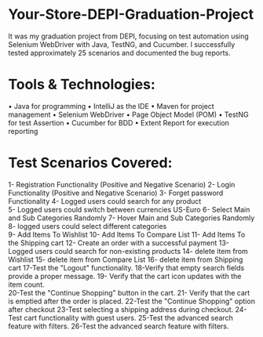 # Your-Store-DEPI-Graduation-Project
It was my graduation project from DEPI, focusing on test automation using Selenium WebDriver with Java, TestNG, and Cucumber. I successfully tested approximately 25 scenarios and documented the bug reports. 

# Tools & Technologies:
 • Java for programming
 • IntelliJ as the IDE
 • Maven for project management
 • Selenium WebDriver
 • Page Object Model (POM)
 • TestNG for test Assertion
 • Cucumber for BDD
 • Extent Report for execution reporting

 # Test Scenarios Covered:
 1- Registration Functionality (Positive and Negative Scenario)
2- Login Functionality (Positive and Negative Scenario)
3- Forget password Functionality 
4- Logged users could search for any product        
5- Logged users could switch between currencies US-Euro
6- Select Main and Sub Categories Randomly 
7- Hover Main and Sub Categories Randomly 
8- logged users could select different categories  
9- Add Items To Wishlist 
10- Add Items To Compare List 
11- Add Items To the Shipping cart
12- Create an order with a successful payment
13- Logged users could search for non-existing products
14- delete item from Wishlist
15- delete item from Compare List 
16- delete item from Shipping cart
17-Test the "Logout" functionality.
18-Verify that empty search fields provide a proper message.
19- Verify that the cart icon updates with the item count.   
20-Test the "Continue Shopping" button in the cart.
21- Verify that the cart is emptied after the order is placed. 
22-Test the "Continue Shopping" option after checkout
23-Test selecting a shipping address during checkout.
24-Test cart functionality with guest users. 
25-Test the advanced search feature with filters.
26-Test the advanced search feature with filters.

